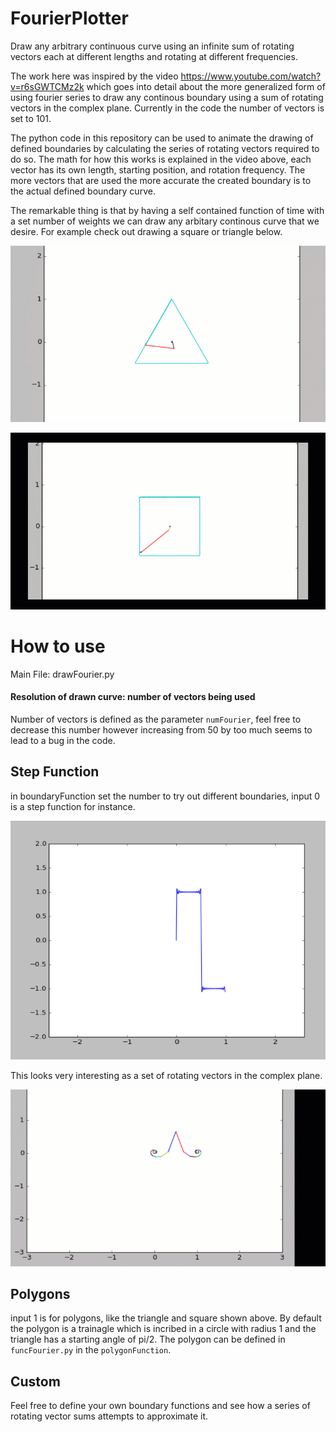 # FourierPlotter
Draw any arbitrary continuous curve using an infinite sum of rotating vectors each at different lengths and rotating at different frequencies.

The work here was inspired by the video https://www.youtube.com/watch?v=r6sGWTCMz2k which goes into detail about the more generalized form of using
fourier series to draw any continous boundary using a sum of rotating vectors in the complex plane. Currently in the code the number of vectors is set to 101.

The python code in this repository can be used to animate the drawing of defined boundaries by calculating the series of rotating vectors required to do so. 
The math for how this works is explained in the video above, each vector has its own length, starting position, and rotation frequency. The more vectors
that are used the more accurate the created boundary is to the actual defined boundary curve. 

The remarkable thing is that by having a self contained function of time with a set number of weights we can draw any arbitary continous curve that we
desire. For example check out drawing a square or triangle below.

![](https://github.com/awbrown90/FourierPlotter/blob/master/fourier_triangle.gif)

![](https://github.com/awbrown90/FourierPlotter/blob/master/fourier_square.gif)

# How to use
Main File: drawFourier.py

#### Resolution of drawn curve: number of vectors being used
Number of vectors is defined as the parameter `numFourier`, feel free to decrease this number however increasing from 50 by too much seems to lead to a bug in the code.

## Step Function
in boundaryFunction set the number to try out different boundaries, input 0 is a step function for instance.

![](https://github.com/awbrown90/FourierPlotter/blob/master/step.png)

This looks very interesting as a set of rotating vectors in the complex plane.

![](https://github.com/awbrown90/FourierPlotter/blob/master/fourier_step.gif)

## Polygons
 input 1 is for polygons, like the triangle and square shown above. By default the polygon is a trainagle which is incribed in a circle with radius 1 and the triangle has a starting angle of pi/2. The polygon can be defined in `funcFourier.py` in the `polygonFunction`.


## Custom 
Feel free to define your own boundary functions and see how a series of rotating vector sums attempts to approximate it.
